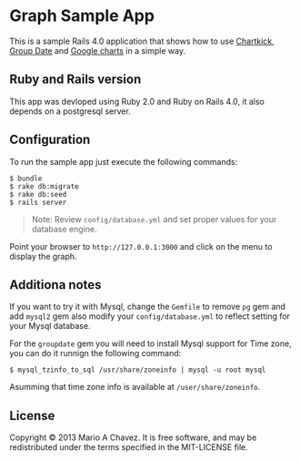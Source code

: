 # Graph Sample App

This is a sample Rails 4.0 application that shows how to use
[Chartkick](http://ankane.github.io/chartkick/), [Group
Date](https://github.com/ankane/groupdate) and [Google
charts](https://developers.google.com/chart/) in a simple way.

## Ruby and Rails version
This app was devloped using Ruby 2.0 and Ruby on Rails 4.0, it also depends on
a postgresql server.

## Configuration
To run the sample app just execute the following commands:

    $ bundle
    $ rake db:migrate
    $ rake db:seed
    $ rails server

> Note: Review `config/database.yml` and set proper values for your database
> engine.

Point your browser to `http://127.0.0.1:3000` and click on the menu to display
the graph.

## Additiona notes
If you want to try it with Mysql, change the `Gemfile` to remove `pg` gem and
add `mysql2` gem also modify your `config/database.yml` to reflect setting for
your Mysql database.

For the `groupdate` gem you will need to install Mysql support for Time zone,
you can do it runnign the following command:

    $ mysql_tzinfo_to_sql /usr/share/zoneinfo | mysql -u root mysql

Asumming that time zone info is available at `/user/share/zoneinfo`.

## License
Copyright © 2013 Mario A Chavez. It is free software, and may be redistributed
under the terms specified in the MIT-LICENSE file.
